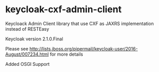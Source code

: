 # keycloak-cxf-admin-client
Keycloack Admin Client library  that use CXF as JAXRS implementation instead of RESTEasy 

Keycloak version 2.1.0.Final

Please see http://lists.jboss.org/pipermail/keycloak-user/2016-August/007234.html for more details

Added OSGI Support
